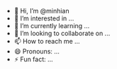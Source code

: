 - 👋 Hi, I’m @minhian
- 👀 I’m interested in ...
- 🌱 I’m currently learning ...
- 💞️ I’m looking to collaborate on ...
- 📫 How to reach me ...
- 😄 Pronouns: ...
- ⚡ Fun fact: ...

<!---
minhian/minhian is a ✨ special ✨ repository because its `README.md` (this file) appears on your GitHub profile.
You can click the Preview link to take a look at your changes.
--->
